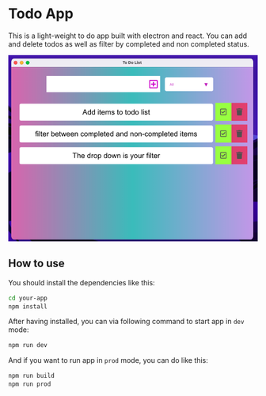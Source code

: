# Todo App 

This is a light-weight to do app built with electron and react. You can add and delete todos as well as filter by completed and non completed status. 

<p align="center">
<img src='https://github.com/aimeeb6/todo-list-electron-app/blob/main/src/public/Images/TodolistScreenShot.png'/>
</p>

## How to use

You should install the dependencies like this:

```bash
cd your-app
npm install
```

After having installed, you can via following command to start app in `dev` mode:

```bash
npm run dev
```

And if you want to run app in `prod` mode, you can do like this:

```bash
npm run build
npm run prod
```
